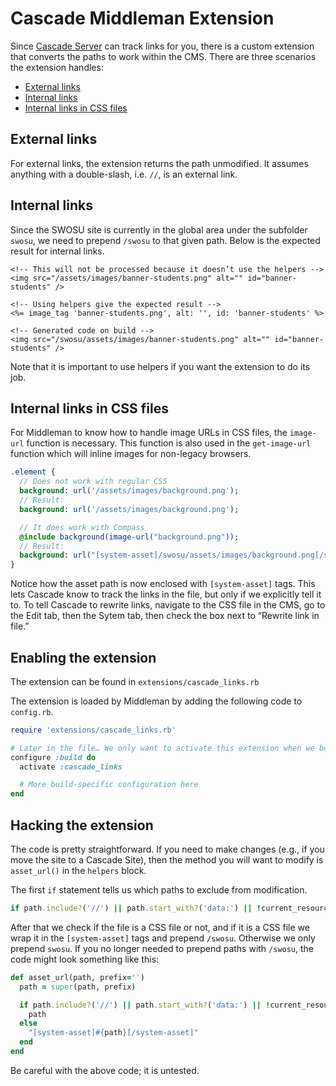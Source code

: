 # Cascade Middleman Extension

Since [Cascade Server][cascade] can track links for you, there is a custom extension that converts the paths to work within the CMS. There are three scenarios the extension handles:

[cascade]: http://www.hannonhill.com

* [External links](#external-links)
* [Internal links](#internal-links)
* [Internal links in CSS files](#internal-links-in-css-files)

## External links

For external links, the extension returns the path unmodified. It assumes anything with a double-slash, i.e. `//`, is an external link.

## Internal links

Since the SWOSU site is currently in the global area under the subfolder `swosu`, we need to prepend `/swosu` to that given path. Below is the expected result for internal links.

```erb
<!-- This will not be processed because it doesn’t use the helpers -->
<img src="/assets/images/banner-students.png" alt="" id="banner-students" />

<!-- Using helpers give the expected result -->
<%= image_tag 'banner-students.png', alt: '', id: 'banner-students' %>

<!-- Generated code on build -->
<img src="/swosu/assets/images/banner-students.png" alt="" id="banner-students" />
```

Note that it is important to use helpers if you want the extension to do its job.

## Internal links in CSS files

For Middleman to know how to handle image URLs in CSS files, the `image-url` function is necessary. This function is also used in the `get-image-url` function which will inline images for non-legacy browsers.

```sass
.element {
  // Does not work with regular CSS
  background: url('/assets/images/background.png');
  // Result:
  background: url('/assets/images/background.png');

  // It does work with Compass
  @include background(image-url("background.png"));
  // Result:
  background: url("[system-asset]/swosu/assets/images/background.png[/system-asset]");
}
```

Notice how the asset path is now enclosed with `[system-asset]` tags. This lets Cascade know to track the links in the file, but only if we explicitly tell it to. To tell Cascade to rewrite links, navigate to the CSS file in the CMS, go to the Edit tab, then the Sytem tab, then check the box next to “Rewrite link in file.”

## Enabling the extension

The extension can be found in `extensions/cascade_links.rb`

The extension is loaded by Middleman by adding the following code to `config.rb`.

```ruby
require 'extensions/cascade_links.rb'

# Later in the file… We only want to activate this extension when we build.
configure :build do
  activate :cascade_links

  # More build-specific configuration here
end
```

## Hacking the extension

The code is pretty straightforward. If you need to make changes (e.g., if you move the site to a Cascade Site), then the method you will want to modify is `asset_url()` in the `helpers` block.

The first `if` statement tells us which paths to exclude from modification.

```ruby
if path.include?('//') || path.start_with?('data:') || !current_resource
```

After that we check if the file is a CSS file or not, and if it is a CSS file we wrap it in the `[system-asset]` tags and prepend `/swosu`. Otherwise we only prepend `swosu`. If you no longer needed to prepend paths with `/swosu`, the code might look something like this:

```ruby
def asset_url(path, prefix='')
  path = super(path, prefix)

  if path.include?('//') || path.start_with?('data:') || !current_resource || current_resource.ext != '.css'
    path
  else
    "[system-asset]#{path}[/system-asset]"
  end
end
```

Be careful with the above code; it is untested.


